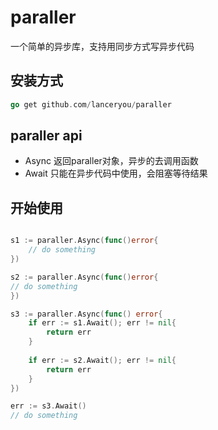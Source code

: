 # paraller
一个简单的异步库，支持用同步方式写异步代码

##  安装方式

```go
go get github.com/lanceryou/paraller
```

## paraller api

+ Async 返回paraller对象，异步的去调用函数
+ Await 只能在异步代码中使用，会阻塞等待结果

## 开始使用

```go

s1 := paraller.Async(func()error{
	// do something
})

s2 := paraller.Async(func()error{
// do something
})

s3 := paraller.Async(func() error{
	if err := s1.Await(); err != nil{
		return err
    }
    
    if err := s2.Await(); err != nil{
        return err
    }
})

err := s3.Await()
// do something
```